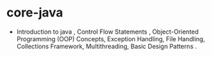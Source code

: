 # core-java
- Introduction to java , Control Flow Statements , Object-Oriented Programming (OOP) Concepts, Exception Handling, File Handling, Collections Framework, Multithreading, Basic Design Patterns . 
